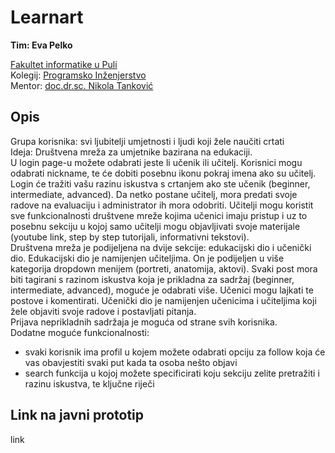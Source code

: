 # Learnart

**Tim: Eva Pelko <br />**

[Fakultet informatike u Puli](https://fipu.unipu.hr/) <br />
Kolegij: [Programsko Inženjerstvo](https://www.notion.so/fiputreca/Programsko-in-enjerstvo-e353945331df468e8382cdad1e91c4b8) <br />
Mentor: [doc.dr.sc. Nikola Tanković](https://www.notion.so/Kontakt-stranica-875574d1b92248b1a8e90dae52cd29a9) <br />

## Opis

Grupa korisnika: svi ljubitelji umjetnosti i ljudi koji žele naučiti crtati<br />
Ideja: Društvena mreža za umjetnike bazirana na edukaciji.<br />
U login page-u možete odabrati jeste li učenik ili učitelj. Korisnici mogu odabrati nickname, te će dobiti posebnu ikonu pokraj imena ako su učitelj. Login će tražiti vašu razinu iskustva s crtanjem ako ste učenik (beginner, intermediate, advanced). Da netko postane učitelj, mora predati svoje radove na evaluaciju i administrator ih mora odobriti. Učitelji mogu koristit sve funkcionalnosti društvene mreže kojima učenici imaju pristup i uz to posebnu sekciju u kojoj samo učitelji mogu objavljivati svoje materijale (youtube link, step by step tutorijali, informativni tekstovi).<br />
Društvena mreža je podijeljena na dvije sekcije: edukacijski dio i učenički dio. Edukacijski dio je namijenjen učiteljima. On je podijeljen u više kategorija dropdown menijem (portreti, anatomija, aktovi). Svaki post mora biti tagirani s razinom iskustva koja je prikladna za sadržaj (beginner, intermediate, advanced), moguće je odabrati više. Učenici mogu lajkati te postove i komentirati. Učenički dio je namijenjen učenicima i učiteljima koji žele objaviti svoje radove i postavljati pitanja.<br />
Prijava neprikladnih sadržaja je moguća od strane svih korisnika.<br />
Dodatne moguće funkcionalnosti:

- svaki korisnik ima profil u kojem možete odabrati opciju za follow koja će vas obavjestiti svaki put kada ta osoba nešto objavi
- search funkcija u kojoj možete specificirati koju sekciju zelite pretražiti i razinu iskustva, te ključne riječi

## Link na javni prototip

link

